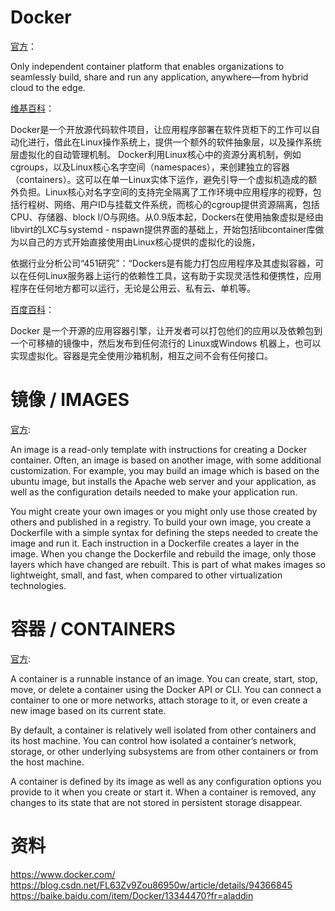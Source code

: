 # Docker
[官方](https://www.docker.com/why-docker)：

Only independent container platform that enables organizations to seamlessly build, share and run any application, anywhere—from hybrid cloud to the edge.

[维基百科](https://wikipedia.tw.wjbk.site/wiki/Docker)：

Docker是一个开放源代码软件项目，让应用程序部署在软件货柜下的工作可以自动化进行，借此在Linux操作系统上，提供一个额外的软件抽象层，以及操作系统层虚拟化的自动管理机制。
Docker利用Linux核心中的资源分离机制，例如cgroups，以及Linux核心名字空间（namespaces），来创建独立的容器（containers）。这可以在单一Linux实体下运作，避免引导一个虚拟机造成的额外负担。Linux核心对名字空间的支持完全隔离了工作环境中应用程序的视野，包括行程树、网络、用户ID与挂载文件系统，而核心的cgroup提供资源隔离，包括CPU、存储器、block I/O与网络。从0.9版本起，Dockers在使用抽象虚拟是经由libvirt的LXC与systemd - nspawn提供界面的基础上，开始包括libcontainer库做为以自己的方式开始直接使用由Linux核心提供的虚拟化的设施，

依据行业分析公司“451研究”：“Dockers是有能力打包应用程序及其虚拟容器，可以在任何Linux服务器上运行的依赖性工具，这有助于实现灵活性和便携性，应用程序在任何地方都可以运行，无论是公用云、私有云、单机等。

[百度百科](https://baike.baidu.com/item/Docker/13344470?fr=aladdin)：

Docker 是一个开源的应用容器引擎，让开发者可以打包他们的应用以及依赖包到一个可移植的镜像中，然后发布到任何流行的 Linux或Windows 机器上，也可以实现虚拟化。容器是完全使用沙箱机制，相互之间不会有任何接口。

# 镜像 / IMAGES
  
[官方](https://docs.docker.com/engine/docker-overview/):
  
An image is a read-only template with instructions for creating a Docker container. Often, an image is based on another image, with some additional customization. For example, you may build an image which is based on the ubuntu image, but installs the Apache web server and your application, as well as the configuration details needed to make your application run.

You might create your own images or you might only use those created by others and published in a registry. To build your own image, you create a Dockerfile with a simple syntax for defining the steps needed to create the image and run it. Each instruction in a Dockerfile creates a layer in the image. When you change the Dockerfile and rebuild the image, only those layers which have changed are rebuilt. This is part of what makes images so lightweight, small, and fast, when compared to other virtualization technologies.


     
# 容器 / CONTAINERS
[官方](https://docs.docker.com/engine/docker-overview/):

A container is a runnable instance of an image. You can create, start, stop, move, or delete a container using the Docker API or CLI. You can connect a container to one or more networks, attach storage to it, or even create a new image based on its current state.

By default, a container is relatively well isolated from other containers and its host machine. You can control how isolated a container’s network, storage, or other underlying subsystems are from other containers or from the host machine.

A container is defined by its image as well as any configuration options you provide to it when you create or start it. When a container is removed, any changes to its state that are not stored in persistent storage disappear.


# 资料

https://www.docker.com/  
https://blog.csdn.net/FL63Zv9Zou86950w/article/details/94366845  
https://baike.baidu.com/item/Docker/13344470?fr=aladdin  
